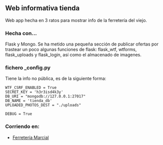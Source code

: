 ## Web informativa tienda

Web app hecha en 3 ratos para mostrar info de la ferretería del viejo.

### Hecha con...

Flask y Mongo. Se ha metido una pequeña sección de publicar ofertas por trastear un poco algunas funciones de flask:
flask_wtf, wtforms, flask_uploads y flask_login, así como el almacenado de imagenes.

### fichero _config.py

Tiene la info no pública, es de la siguiente forma:

```
WTF_CSRF_ENABLED = True
SECRET_KEY = 'h3r3isd4k3y'
DB_URI = "mongodb://127.0.0.1:27017"
DB_NAME = 'tienda_db'
UPLOADED_PHOTOS_DEST = "./uploads"

DEBUG = True
```

### Corriendo en:
* [Ferretería Marcial](http://ferreteriamarcial.uborzz.es)